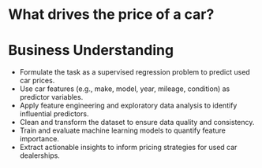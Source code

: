 # What drives the price of a car?

# Business Understanding
- Formulate the task as a supervised regression problem to predict used car prices.
- Use car features (e.g., make, model, year, mileage, condition) as predictor variables.
- Apply feature engineering and exploratory data analysis to identify influential predictors.
- Clean and transform the dataset to ensure data quality and consistency.
- Train and evaluate machine learning models to quantify feature importance.
- Extract actionable insights to inform pricing strategies for used car dealerships.